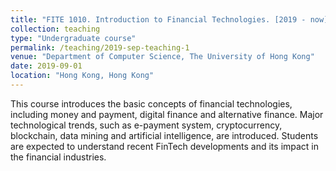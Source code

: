 ```yaml
---
title: "FITE 1010. Introduction to Financial Technologies. [2019 - now]"
collection: teaching
type: "Undergraduate course"
permalink: /teaching/2019-sep-teaching-1
venue: "Department of Computer Science, The University of Hong Kong"
date: 2019-09-01
location: "Hong Kong, Hong Kong"
---
```


This course introduces the basic concepts of financial technologies, including money and payment, digital finance and alternative finance. Major technological trends, such as e-payment system, cryptocurrency, blockchain, data mining and artificial intelligence, are introduced. Students are expected to understand recent FinTech developments and its impact in the financial industries.
